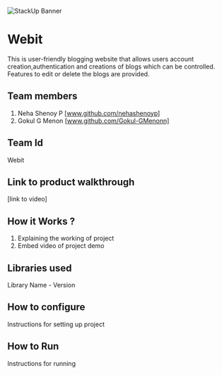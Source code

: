 ![StackUp Banner](https://tinkerhub.frappe.cloud/files/stackup%20banner.jpeg)
# Webit
This is user-friendly blogging website that allows users account creation,authentication and creations of blogs which can be controlled.
Features to edit or delete the blogs are provided.
## Team members
1. Neha Shenoy P [www.github.com/nehashenoyp]
2. Gokul G Menon [www.github.com/Gokul-GMenonn]
## Team Id
Webit
## Link to product walkthrough
[link to video]
## How it Works ?
1. Explaining the working of project
2. Embed video of project demo
## Libraries used
Library Name - Version
## How to configure
Instructions for setting up project
## How to Run
Instructions for running
